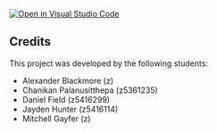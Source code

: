 [![Open in Visual Studio Code](https://classroom.github.com/assets/open-in-vscode-718a45dd9cf7e7f842a935f5ebbe5719a5e09af4491e668f4dbf3b35d5cca122.svg)](https://classroom.github.com/online_ide?assignment_repo_id=15170700&assignment_repo_type=AssignmentRepo)

## Credits

This project was developed by the following students:
 - Alexander Blackmore (z)
 - Chanikan Palanusitthepa (z5361235)
 - Daniel Field (z5416299)
 - Jayden Hunter (z5416114)
 - Mitchell Gayfer (z)
